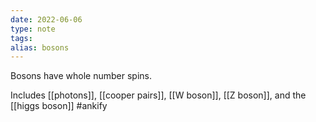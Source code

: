```yaml
---
date: 2022-06-06
type: note  
tags: 
alias: bosons
---
```


Bosons have whole number spins.

Includes [[photons]], [[cooper pairs]], [[W boson]], [[Z boson]], and the [[higgs boson]]
#ankify
